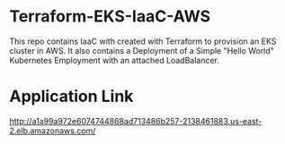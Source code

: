 # Terraform-EKS-IaaC-AWS

This repo contains IaaC with created with Terraform to provision an EKS cluster in AWS. It also contains a Deployment of a Simple "Hello World" Kubernetes Employment with an attached LoadBalancer. 

# Application Link
http://a1a99a972e6074744868ad713486b257-2138461883.us-east-2.elb.amazonaws.com/ 